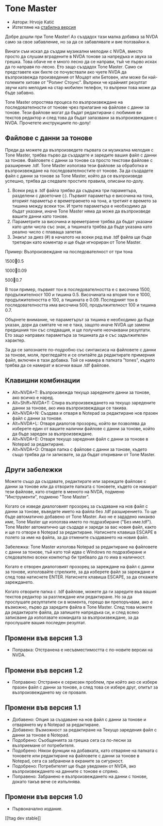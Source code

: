 # Tone Master #

* Автори: Hrvoje Katić
* Изтегляне на [стабилна версия][1]

Добре дошли при Tone Master! Аз създадох тази малка добавка за NVDA само за
свое забавление, но за да се забавлявате и вие ползвайки я.

Винаги съм искал да създам музикални мелодии с NVDA, вместо просто да слушам
вградените в NVDA тонове за напредъка и звука за грешка. Това обаче не е
много лесно да се направи, тъй че първо исках да го направя по-лесно. Ето
защо създадох Tone Master. Само си представете как бихте се почувствали ако
чуете NVDA да възпроизвежда произведения от Моцарт или Бетовен, или може би
най-големите хитове от "Ролинг Стоунс". Въпреки че крайният резултат звучи
като мелодия на стар мобилен телефон, то въпреки това може да бъде забавно.

Tone Master опростява процеса по възпроизвеждане на последователности от
тонове чрез прилагане на файлове с данни за тонове. Тези файлове могат да
бъдат редактирани с любимия ви текстов редактор и след това да бъдат
запазвани за възпроизвеждане с NVDA. Прочетете инструкциите по-долу!

## Файлове с данни за тонове

Преди да можете да възпроизведете първата си музикална мелодия с Tone
Master, трябва първо да създадете и заредите вашия файл с данни за
тонове. Файловете с данни за тонове са просто текстови файлове с разширение
.tdf. Tone Master използва тези файлове за обработка и възпроизвеждане на
последователностите от тонове. За да създадете файл с данни за тонове за
Tone Master, който да се възпроизведе успешно, трябва да следвате простите
правила, описани по-долу.

1. Всеки ред в .tdf файла *трябва* да съдържа три параметъра, разделени с
   двоеточие (:). Първият параметър е височина на тона, вторият параметър е
   времетраенето на тона, а третият е времето за тишина между всеки тон. И
   трите параметъра е необходимо да бъдат указани, иначе Tone Master няма да
   може да възпроизведе вашите данни като тонове.
2. Параметрите за височина и времетраене трябва да бъдат указани като цели
   числа със знак, а тишината трябва да бъде указана като реално число с
   плаваща запетая.
3. Знакът за диез (#) в началото на всеки ред във .tdf файла ще бъде
   третиран като коментар и ще бъде игнориран от Tone Master.

Пример: Възпроизвеждане на последователност от три тона

1500:100:0.5

1000:100:0.09

500:100:0.7

В този пример, първият тон в последователността е с височина 1500,
продължителност 100 и тишина 0.5. Височината на втория тон е 1000,
продължителността е 100, а тишината е 0.09. Последният тон в
последователността има височина 500, продължителност 100 и тишина 0.7.

Обърнете внимание, че параметърът за тишина е необходимо да бъде указан,
дори да смятате  че не е така, защото иначе NVDA ще замени предишния тон със
следващия, и ще получите неочаквани резултати. Ето защо направих параметъра
за тишината да е със задължителен характер.

За да се запознаете по-подробно със синтаксиса на файловете с данни за
тонове, моля, прегледайте и се опитайте да редактирате примерния файл,
включен в тази добавка. Той се намира в папката "tones", където трябва да се
намират и всички ваши .tdf файлове.

## Клавишни комбинации

* Alt+NVDA+T: Възпроизвежда текущо заредените данни за тонове, ако всичко е
  наред.
* Alt+Shift+NVDA+T: Спира възпроизвеждането на текущо заредените данни за
  тонове, ако има възпроизвеждащи се такива.
* Alt+NVDA+N: Създава и отваря в Notepad за редактиране нов празен файл с
  данни за тонове.
* Alt+NVDA+L: Отваря диалогов прозорец, който ви позволява да изберете един
  от вашите налични файлове с данни за тонове, който да бъде зареден за
  възпроизвеждане.
* Alt+NVDA+E: Отваря текущо заредения файл с данни за тонове в Notepad за
  редактиране.
* Alt+NVDA+O: Отваря папка с файлове с данни за тонове, където също трябва
  да ги записвате, за да бъдат откривани от Tone Master.

## Други забележки

Можете също да създавате, редактирате или зареждате файлове с данни за
тонове или да отворите папката с тоновете, където се намират тези файлове,
като отидете в менюто на NVDA, подменю "Инструменти", подменю "Tone Master".

Когато се изведе диалоговият прозорец за създаване на нов файл с данни за
тонове, въведете името на файла без .tdf разширението. То ще бъде
автоматично добавено от Tone Master. Ако не е зададено никакво име, Tone
Master ще използва името по подразбиране ("Без име.tdf"). Tone Master
автоматично ще създаде и зареди за вас новия файл, както и ще го отвори в
Notepad за редактиране. Натиснете клавиша ESCAPE в полето за име на файла,
за да отмените създаването на новия файл.

Забележка: Tone Master използва Notepad за редактиране на файловете с данни
за тонове, тъй като той идва с Windows по подразбиране и следователно всеки
компютър би трябвало да го има в наличност.

Когато е отворен диалоговият прозорец за зареждане на файл с данни за
тонове, използвайте стрелките, за да изберете файл за зареждане и след това
натиснете ENTER. Натиснете клавиша ESCAPE, за да откажете зареждането.

Когато отворите папка с .tdf файлове, можете да ги заредите във вашия
текстов редактор за разглеждане или редактиране. Но за да прослушате
резултатите си в момента, горещо ви препоръчвам, ако е възможно, първо да
заредите файла в Tone Master. След това можете да редактирате файла, да
запишете напредъка си, и след всяко записване да използвате командата за
възпроизвеждане, за да прослушате вашия последен резултат.

## Промени във версия 1.3

* Поправка: Отстранена е несъвместимостта с по-новите версии на NVDA.

## Промени във версия 1.2

* Поправено: Отстранен е сериозен проблем, при който ако се избере празен
  файл с данни за тонове, а след това се избере друг, опитът за
  възпроизвеждането му се проваля.

## Промени във версия 1.1

* Добавено: Опция за създаване на нов файл с данни за тонове и отварянето му
  в Notepad за редактиране.
* Добавено: Възможност за редактиране на Текущо заредения файл с данни за
  тонове в Notepad.
* Подобрено: Съобщенията за грешка сега са по-лесни за възприемане от
  потребителя.
* Подобрено: Някои функции на добавката, като отваряне на папката с тоновете
  или редактиране на файловете с данни за тонове в Notepad, сега са
  забранени в екраните за сигурност.
* Подобрено: Потребителят ще бъде уведомен от NVDA, ако възпроизвеждането на
  данните с тонове е спряно.
* Поправено: Забранено е възпроизвеждането на данни с тонове, докато такъв
  вече се изпълнява.

## Промени във версия 1.0

* Първоначално издание.

[[!tag dev stable]]

[1]: https://addons.nvda-project.org/files/get.php?file=tmast
